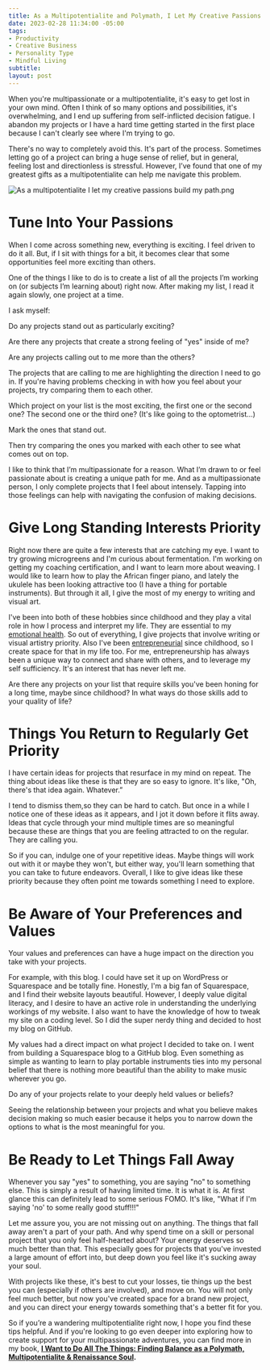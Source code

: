 ```yaml
---
title: As a Multipotentialite and Polymath, I Let My Creative Passions Build My Path
date: 2023-02-28 11:34:00 -05:00
tags:
- Productivity
- Creative Business
- Personality Type
- Mindful Living 
subtitle: 
layout: post
---
```


When you're multipassionate or a multipotentialite, it's easy to get lost in your own mind. Often I think of so many options and possibilities, it's overwhelming, and I end up suffering from self-inflicted decision fatigue. I abandon my projects or I have a hard time getting started in the first place because I can't clearly see where I'm trying to go.

There's no way to completely avoid this. It's part of the process. Sometimes letting go of a project can bring a huge sense of relief, but in general, feeling lost and directionless is stressful. However, I’ve found that one of my greatest gifts as a multipotentialite can help me navigate this problem.

![As a multipotentialite I let my creative passions build my path.png](/uploads/As%20a%20multipotentialite%20I%20let%20my%20creative%20passions%20build%20my%20path.png)

# Tune Into Your Passions

When I come across something new, everything is exciting. I feel driven to do it all. But, if I sit with things for a bit, it becomes clear that some opportunities feel more exciting than others.

One of the things I like to do is to create a list of all the projects I’m working on (or subjects I’m learning about) right now. After making my list, I read it again slowly, one project at a time. 

I ask myself: 

Do any projects stand out as particularly exciting? 

Are there any projects that create a strong feeling of "yes" inside of me? 

Are any projects calling out to me more than the others?

The projects that are calling to me are highlighting the direction I need to go in. If you're having problems checking in with how you feel about your projects, try comparing them to each other. 

Which project on your list is the most exciting, the first one or the second one? The second one or the third one? (It's like going to the optometrist...) 

Mark the ones that stand out. 

Then try comparing the ones you marked with each other to see what comes out on top.

I like to think that I’m multipassionate for a reason. What I’m drawn to or feel passionate about is creating a unique path for me. And as a multipassionate person, I only complete projects that I feel about intensely. Tapping into those feelings can help with navigating the confusion of making decisions.

# Give Long Standing Interests Priority

Right now there are quite a few interests that are catching my eye. I want to try growing microgreens and I'm curious about fermentation. I'm working on getting my coaching certification, and I want to learn more about weaving. I would like to learn how to play the African finger piano, and lately the ukulele has been looking attractive too (I have a thing for portable instruments). But through it all, I give the most of my energy to writing and visual art.

I've been into both of these hobbies since childhood and they play a vital role in how I process and interpret my life. They are essential to my [emotional health](https://arcadiapage.com/2022-05-30-the-power-of-transforming-pain-into-art-for-infps/). So out of everything, I give projects that involve writing or visual artistry priority. Also I've been [entrepreneurial](https://arcadiapage.com/2022-09-30-what-it-s-like-being-an-infp-enneagram-type-3/) since childhood, so I create space for that in my life too. For me, entrepreneurship has always been a unique way to connect and share with others, and to leverage my self sufficiency. It's an interest that has never left me.

Are there any projects on your list that require skills you've been honing for a long time, maybe since childhood? In what ways do those skills add to your quality of life?

# Things You Return to Regularly Get Priority

I have certain ideas for projects that resurface in my mind on repeat. The thing about ideas like these is that they are so easy to ignore. It's like, "Oh, there's that idea again. Whatever.”

I tend to dismiss them,so they can be hard to catch. But once in a while I notice one of these ideas as it appears, and I jot it down before it flits away. Ideas that cycle through your mind multiple times are so meaningful because these are things that you are feeling attracted to on the regular. They are calling you.

So if you can, indulge one of your repetitive ideas. Maybe things will work out with it or maybe they won't, but either way, you'll learn something that you can take to future endeavors. Overall, I like to give ideas like these priority because they often point me towards something I need to explore.

# Be Aware of Your Preferences and Values 

Your values and preferences can have a huge impact on the direction you take with your projects.

For example, with this blog. I could have set it up on WordPress or Squarespace and be totally fine. Honestly, I'm a big fan of Squarespace, and I find their website layouts beautiful. However, I deeply value digital literacy, and I desire to have an active role in understanding the underlying workings of my website. I also want to have the knowledge of how to tweak my site on a coding level. So I did the super nerdy thing and decided to host my blog on GitHub. 

My values had a direct impact on what project I decided to take on. I went from building a Squarespace blog to a GitHub blog. Even something as simple as wanting to learn to play portable instruments ties into my personal belief that there is nothing more beautiful than the ability to make music wherever you go.

Do any of your projects relate to your deeply held values or beliefs?

Seeing the relationship between your projects and what you believe makes decision making so much easier because it helps you to narrow down the options to what is the most meaningful for you.

# Be Ready to Let Things Fall Away

Whenever you say "yes" to something, you are saying "no" to something else. This is simply a result of having limited time. It is what it is. At first glance this can definitely lead to some serious FOMO. It's like, "What if I'm saying 'no' to some really good stuff!!!"

Let me assure you, you are not missing out on anything. The things that fall away aren't a part of your path. And why spend time on a skill or personal project that you only feel half-hearted about? Your energy deserves so much better than that. This especially goes for projects that you've invested a large amount of effort into, but deep down you feel like it's sucking away your soul.

With projects like these, it's best to cut your losses, tie things up the best you can (especially if others are involved), and move on. You will not only feel much better, but now you've created space for a brand new project, and you can direct your energy towards something that's a better fit for you.

So if you’re a wandering multipotentialite right now, I hope you find these tips helpful. And if you're looking to go even deeper into exploring how to create support for your multipassionate adventures, you can find more in my book, **[I Want to Do All The Things: Finding Balance as a Polymath, Multipotentialite & Renaissance Soul](https://payhip.com/b/4ljG).**
